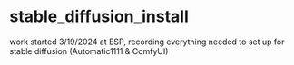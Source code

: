 # stable_diffusion_install
work started 3/19/2024 at ESP, recording everything needed to set up for stable diffusion (Automatic1111 &amp; ComfyUI)
